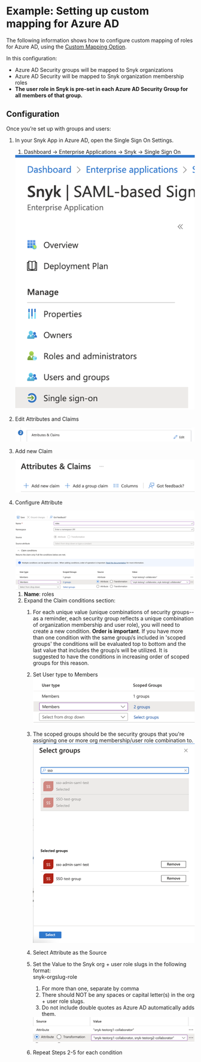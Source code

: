 # Example: Setting up custom mapping for Azure AD

The following information shows how to configure custom mapping of roles for Azure AD, using the [Custom Mapping Option](custom-mapping-option.md).

In this configuration:

* Azure AD Security groups will be mapped to Snyk organizations
* Azure AD Security will be mapped to Snyk organization membership roles
* **The user role in Snyk is pre-set in each Azure AD Security Group for all members of that group.**

## Configuration

Once you’re set up with groups and users:

1.  In your Snyk App in Azure AD, open the Single Sign On Settings.

    1. Dashboard -> Enterprise Applications -> Snyk -> Single Sign On

    <img src="../../.gitbook/assets/Screen Shot 2022-06-08 at 8.22.43 AM.png" alt="" data-size="original">
2.  Edit Attributes and Claims

    <img src="../../.gitbook/assets/Screen Shot 2022-06-08 at 8.26.20 AM.png" alt="" data-size="line">
3.  Add new Claim

    <img src="../../.gitbook/assets/Screen Shot 2022-06-08 at 8.28.37 AM.png" alt="" data-size="original">
4.  Configure Attribute

    <img src="../../.gitbook/assets/Screen Shot 2022-06-08 at 8.32.50 AM.png" alt="" data-size="original">

    1. **Name**: roles
    2. Expand the Claim conditions section:
       1. For each unique value (unique combinations of security groups--as a reminder, each security group reflects a unique combination of organization membership and user role), you will need to create a new condition. **Order is important**. If you have more than one condition with the same group/s included in 'scoped groups' the conditions will be evaluated top to bottom and the last value that includes the group/s will be utilized. It is suggested to have the conditions in increasing order of scoped groups for this reason.
       2. Set User type to Members\
          ![](<../../.gitbook/assets/Screen Shot 2022-06-08 at 9.19.38 AM.png>)
       3. The scoped groups should be the security groups that you're assigning one or more org membership/user role combination to.\
          ![](<../../.gitbook/assets/select groups.png>)
       4. Select Attribute as the Source
       5.  Set the Value to the Snyk org + user role slugs in the following format:\
           snyk-orgslug-role

           1. For more than one, separate by comma
           2. There should NOT be any spaces or capital letter(s) in the org + user role slugs.
           3. Do not include double quotes as Azure AD automatically adds them.

           <img src="../../.gitbook/assets/Screen Shot 2022-06-08 at 9.20.22 AM.png" alt="" data-size="original">
       6. Repeat Steps 2-5 for each condition
